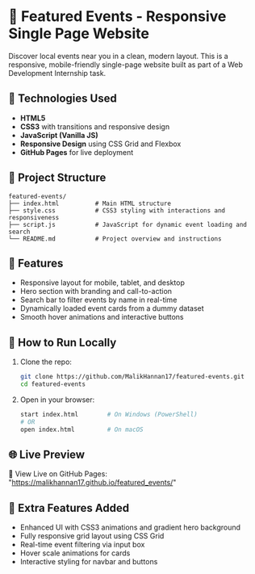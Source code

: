 # 🌟 Featured Events - Responsive Single Page Website

Discover local events near you in a clean, modern layout. This is a responsive, mobile-friendly single-page website built as part of a Web Development Internship task.

## 🔧 Technologies Used

- **HTML5**
- **CSS3** with transitions and responsive design
- **JavaScript (Vanilla JS)**
- **Responsive Design** using CSS Grid and Flexbox
- **GitHub Pages** for live deployment

## 📂 Project Structure

```
featured-events/
├── index.html          # Main HTML structure
├── style.css           # CSS3 styling with interactions and responsiveness
├── script.js           # JavaScript for dynamic event loading and search
└── README.md           # Project overview and instructions
```

## 🧠 Features

- Responsive layout for mobile, tablet, and desktop
- Hero section with branding and call-to-action
- Search bar to filter events by name in real-time
- Dynamically loaded event cards from a dummy dataset
- Smooth hover animations and interactive buttons

## 🚀 How to Run Locally

1. Clone the repo:
   ```bash
   git clone https://github.com/MalikHannan17/featured-events.git
   cd featured-events
   ```

2. Open in your browser:
   ```bash
   start index.html        # On Windows (PowerShell)
   # OR
   open index.html         # On macOS
   ```

## 🌐 Live Preview

🔗 View Live on GitHub Pages: "https://malikhannan17.github.io/featured_events/"

## 🙌 Extra Features Added

- Enhanced UI with CSS3 animations and gradient hero background
- Fully responsive grid layout using CSS Grid
- Real-time event filtering via input box
- Hover scale animations for cards
- Interactive styling for navbar and buttons

